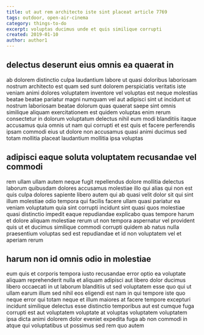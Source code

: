 ```yaml
---
title: ut aut rem architecto iste sint placeat article 7769
tags: outdoor, open-air-cinema
category: things-to-do
excerpt: voluptas ducimus unde et quis similique corrupti
created: 2019-01-10
author: author1
---
```


## delectus deserunt eius omnis ea quaerat in

ab dolorem distinctio culpa laudantium labore ut quasi doloribus laboriosam nostrum architecto est quam sed sunt dolorem perspiciatis veritatis iste veniam animi dolores voluptatem inventore vel voluptas est neque molestias beatae beatae pariatur magni numquam vel aut adipisci sint ut incidunt ut nostrum laboriosam beatae dolorum quas quaerat saepe sint omnis similique aliquam exercitationem est quidem voluptas enim rerum consectetur in dolorum voluptatum delectus nihil eum modi blanditiis itaque accusamus quia omnis ut nam qui corrupti et est quis et facere perferendis ipsam commodi eius ut dolore non accusamus quasi animi ducimus sed totam mollitia placeat laudantium mollitia ipsa voluptas

## adipisci eaque soluta voluptatem recusandae vel commodi

rem ullam ullam autem neque fugit repellendus dolore mollitia delectus laborum quibusdam dolores accusamus molestiae illo qui alias qui non est quis culpa dolores sapiente libero autem qui ab quasi velit dolor sit qui sint illum molestiae odio tempora qui facilis facere ullam quasi pariatur ea veniam voluptatum quia sint corrupti incidunt sint quasi quos molestiae quasi distinctio impedit eaque repudiandae explicabo quas tempore harum et dolore aliquam molestiae rerum ut non tempora aspernatur vel provident quis ut et ducimus similique commodi corrupti quidem ab natus nulla praesentium voluptas sed est repudiandae et id non voluptatem vel et aperiam rerum

## harum non id omnis odio in molestiae

eum quis et corporis tempora iusto recusandae error optio ea voluptate aliquam reprehenderit nulla et aliquam adipisci aut libero dolor ducimus libero occaecati in ut laborum blanditiis ut sed voluptatem esse quo qui ut ullam earum illum sed nihil eos eligendi est nam in qui tempore iste quo neque error qui totam neque et illum maiores at facere tempore excepturi incidunt similique delectus esse distinctio temporibus aut est cumque fuga corrupti est aut voluptatem voluptate at voluptas voluptatem voluptatem ipsa dicta animi dolorem dolor eveniet expedita fuga ab non commodi in atque qui voluptatibus ut possimus sed rem quo autem
